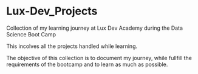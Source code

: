 # Lux-Dev_Projects

Collection of my learning journey  at Lux Dev Academy during the Data Science Boot Camp

This incolves all the projects handled while learning.

The objective of this collection is to document my journey, while fullfill the requirements of the bootcamp and to learn as much as possible.
